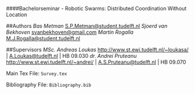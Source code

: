 ####Bachelorseminar - Robotic Swarms: Distributed Coordination Without Location

##Authors
*Bas Metman* S.P.Metman@student.tudelft.nl
*Sjoerd van Bekhoven* svanbekhoven@gmail.com
*Martin Rogalla* M.J.Rogalla@student.tudelft.nl

##Supervisors
*MSc. Andreas Loukas* http://www.st.ewi.tudelft.nl/~loukasa/ | A.Loukas@tudelft.nl | HB 09.030
*dr. Andrei Pruteanu* http://www.st.ewi.tudelft.nl/~andrei/ | A.S.Pruteanu@tudelft.nl | HB 09.070

Main Tex File:
    ````Survey.tex````
    
Bibliography File:
    ````Bibliography.bib````

